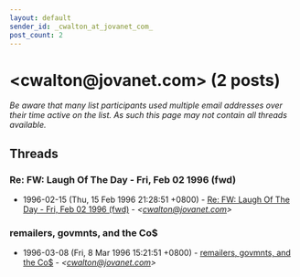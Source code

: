 ```yaml
---
layout: default
sender_id: _cwalton_at_jovanet_com_
post_count: 2
---
```


# <cwalton<span>@</span>jovanet.com> (2 posts)

_Be aware that many list participants used multiple email addresses over their time active on the list. As such this page may not contain all threads available._

## Threads

### Re: FW: Laugh Of The Day - Fri, Feb 02 1996 (fwd)
+ 1996-02-15 (Thu, 15 Feb 1996 21:28:51 +0800) - [Re: FW: Laugh Of The Day - Fri, Feb 02 1996 (fwd)](/archive/1996/02/f570d56fb409022d2a3b5aa56dfaf161aaa537721ec60b335f3ba8b47dc5ef4d) - _\<cwalton@jovanet.com\>_

### remailers, govmnts, and the Co$
+ 1996-03-08 (Fri, 8 Mar 1996 15:21:51 +0800) - [remailers, govmnts, and the Co$](/archive/1996/03/f9e5f78b277a9ca028011b3d210b5ac9bf050c40fb01ab32ef9d404c8563ed3f) - _\<cwalton@jovanet.com\>_

